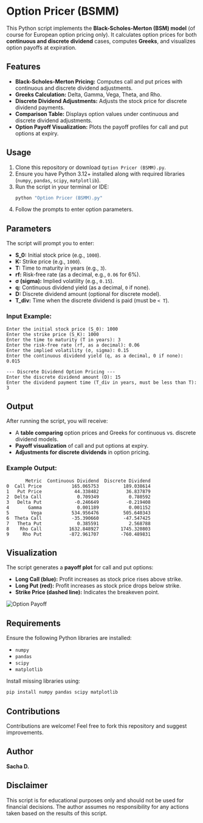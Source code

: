 # Option Pricer (BSMM)

This Python script implements the **Black-Scholes-Merton (BSM) model** (of course for European option pricing only). It calculates option prices for both **continuous and discrete dividend** cases, computes **Greeks**, and visualizes option payoffs at expiration.

## Features
- **Black-Scholes-Merton Pricing:** Computes call and put prices with continuous and discrete dividend adjustments.
- **Greeks Calculation:** Delta, Gamma, Vega, Theta, and Rho.
- **Discrete Dividend Adjustments:** Adjusts the stock price for discrete dividend payments.
- **Comparison Table:** Displays option values under continuous and discrete dividend adjustments.
- **Option Payoff Visualization:** Plots the payoff profiles for call and put options at expiry.

## Usage
1. Clone this repository or download `Option Pricer (BSMM).py`.
2. Ensure you have Python 3.12+ installed along with required libraries (`numpy`, `pandas`, `scipy`, `matplotlib`).
3. Run the script in your terminal or IDE:
   ```bash
   python "Option Pricer (BSMM).py"
   ```
4. Follow the prompts to enter option parameters.

## Parameters
The script will prompt you to enter:
- **S_0:** Initial stock price (e.g., `1000`).
- **K:** Strike price (e.g., `1000`).
- **T:** Time to maturity in years (e.g., `3`).
- **rf:** Risk-free rate (as a decimal, e.g., `0.06` for 6%).
- **σ (sigma):** Implied volatility (e.g., `0.15`).
- **q:** Continuous dividend yield (as a decimal, `0` if none).
- **D:** Discrete dividend amount (optional for discrete model).
- **T_div:** Time when the discrete dividend is paid (must be `< T`).

### Input Example:
```
Enter the initial stock price (S_0): 1000
Enter the strike price (S_K): 1000
Enter the time to maturity (T in years): 3
Enter the risk-free rate (rf, as a decimal): 0.06
Enter the implied volatility (σ, sigma): 0.15
Enter the continuous dividend yield (q, as a decimal, 0 if none): 0.015

--- Discrete Dividend Option Pricing ---
Enter the discrete dividend amount (D): 15
Enter the dividend payment time (T_div in years, must be less than T): 3
```

## Output
After running the script, you will receive:
- A **table comparing** option prices and Greeks for continuous vs. discrete dividend models.
- **Payoff visualization** of call and put options at expiry.
- **Adjustments for discrete dividends** in option pricing.

### Example Output:
```
       Metric  Continuous Dividend  Discrete Dividend
0  Call Price           165.065753         189.038614
1   Put Price            44.338482          36.837879
2  Delta Call             0.709349           0.780592
3   Delta Put            -0.246649          -0.219408
4       Gamma             0.001189           0.001152
5        Vega           534.956476         505.640343
6  Theta Call           -35.390660         -47.547425
7   Theta Put             0.385591           2.568788
8    Rho Call          1632.848927        1745.320803
9     Rho Put          -872.961707        -760.489831
```

## Visualization
The script generates a **payoff plot** for call and put options:

- **Long Call (blue):** Profit increases as stock price rises above strike.
- **Long Put (red):** Profit increases as stock price drops below strike.
- **Strike Price (dashed line):** Indicates the breakeven point.

![Option Payoff](option_payoff_plot.png)

## Requirements
Ensure the following Python libraries are installed:
- `numpy`
- `pandas`
- `scipy`
- `matplotlib`

Install missing libraries using:
```bash
pip install numpy pandas scipy matplotlib
```

## Contributions
Contributions are welcome! Feel free to fork this repository and suggest improvements.

## Author
**Sacha D.**

## Disclaimer
This script is for educational purposes only and should not be used for financial decisions. The author assumes no responsibility for any actions taken based on the results of this script.
